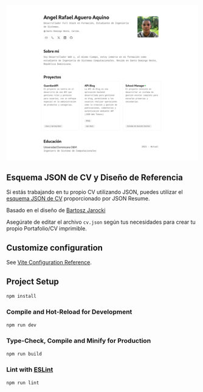 ![](https://github.com/Angel-Raa/Portfolio/blob/main/src/components/image/cv.png)


## Esquema JSON de CV y Diseño de Referencia

Si estás trabajando en tu propio CV utilizando JSON, puedes utilizar el [esquema JSON de CV](https://jsonresume.org/schema/) proporcionado por JSON Resume. 

Basado en el diseño de [Bartosz Jarocki](https://github.com/BartoszJarocki/cv)

Asegúrate de editar el archivo `cv.json` según tus necesidades para crear tu propio Portafolio/CV imprimible.


## Customize configuration

See [Vite Configuration Reference](https://vitejs.dev/config/).

## Project Setup

```sh
npm install
```

### Compile and Hot-Reload for Development

```sh
npm run dev
```

### Type-Check, Compile and Minify for Production

```sh
npm run build
```

### Lint with [ESLint](https://eslint.org/)

```sh
npm run lint
```
